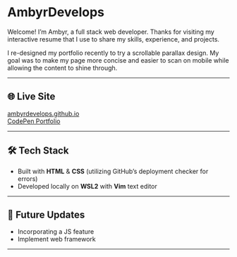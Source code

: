 # AmbyrDevelops

Welcome! I’m Ambyr, a full stack web developer. Thanks for visiting my interactive resume that I use to share my skills, experience, and projects.

I re-designed my portfolio recently to try a scrollable parallax design. My goal was to make my page more concise and easier to scan on mobile while allowing the content to shine through.

---

## 🌐 Live Site
[ambyrdevelops.github.io](https://ambyrdevelops.github.io)  
[CodePen Portfolio](https://codepen.io/ambyrdevelops)

---

## 🛠️ Tech Stack

- Built with **HTML** & **CSS** (utilizing GitHub’s deployment checker for errors)
- Developed locally on **WSL2** with **Vim** text editor

---

## 🚧 Future Updates

- Incorporating a JS feature
- Implement web framework

---
